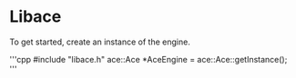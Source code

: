 Libace
======

To get started, create an instance of the engine.

'''cpp
#include "libace.h"
ace::Ace *AceEngine = ace::Ace::getInstance();
'''
